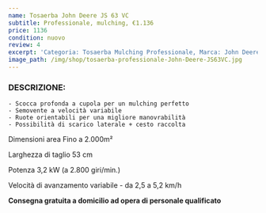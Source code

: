```yaml
---
name: Tosaerba John Deere JS 63 VC
subtitle: Professionale, mulching, €1.136
price: 1136
condition: nuovo
review: 4
excerpt: 'Categoria: Tosaerba Mulching Professionale, Marca: John Deere, Modello: JS 63 VC, Prezzo: € 1136 , Descrizione: Prato perfetto senza sforzi con robot tagliaerba Stiga Autoclip'
image_path: /img/shop/tosaerba-professionale-John-Deere-JS63VC.jpg
---
```

### DESCRIZIONE:
    - Scocca profonda a cupola per un mulching perfetto
    - Semovente a velocità variabile
    - Ruote orientabili per una migliore manovrabilità
    - Possibilità di scarico laterale + cesto raccolta

Dimensioni area 	Fino a 2.000m²

Larghezza di taglio 	53 cm

Potenza 	3,2 kW (a 2.800 giri/min.)

Velocità di avanzamento variabile -	da 2,5 a 5,2 km/h

**Consegna gratuita a domicilio ad opera di personale qualificato**
